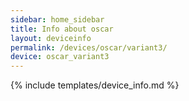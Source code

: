 ```yaml
---
sidebar: home_sidebar
title: Info about oscar
layout: deviceinfo
permalink: /devices/oscar/variant3/
device: oscar_variant3
---
```

{% include templates/device_info.md %}
